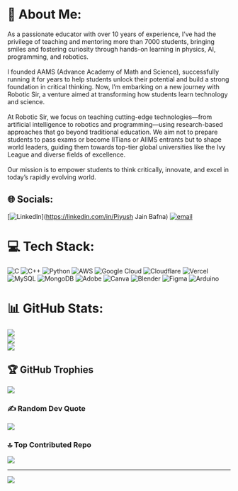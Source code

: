 # 💫 About Me:
As a passionate educator with over 10 years of experience, I’ve had the privilege of teaching and mentoring more than 7000 students, bringing smiles and fostering curiosity through hands-on learning in physics, AI, programming, and robotics.<br><br>I founded AAMS (Advance Academy of Math and Science), successfully running it for years to help students unlock their potential and build a strong foundation in critical thinking. Now, I’m embarking on a new journey with Robotic Sir, a venture aimed at transforming how students learn technology and science.<br><br>At Robotic Sir, we focus on teaching cutting-edge technologies—from artificial intelligence to robotics and programming—using research-based approaches that go beyond traditional education. We aim not to prepare students to pass exams or become IITians or AIIMS entrants but to shape world leaders, guiding them towards top-tier global universities like the Ivy League and diverse fields of excellence.<br><br>Our mission is to empower students to think critically, innovate, and excel in today’s rapidly evolving world.


## 🌐 Socials:
[![LinkedIn](https://img.shields.io/badge/LinkedIn-%230077B5.svg?logo=linkedin&logoColor=white)](https://linkedin.com/in/Piyush Jain Bafna) [![email](https://img.shields.io/badge/Email-D14836?logo=gmail&logoColor=white)](mailto:highclasscoding@gmail.com) 

# 💻 Tech Stack:
![C](https://img.shields.io/badge/c-%2300599C.svg?style=for-the-badge&logo=c&logoColor=white) ![C++](https://img.shields.io/badge/c++-%2300599C.svg?style=for-the-badge&logo=c%2B%2B&logoColor=white) ![Python](https://img.shields.io/badge/python-3670A0?style=for-the-badge&logo=python&logoColor=ffdd54) ![AWS](https://img.shields.io/badge/AWS-%23FF9900.svg?style=for-the-badge&logo=amazon-aws&logoColor=white) ![Google Cloud](https://img.shields.io/badge/GoogleCloud-%234285F4.svg?style=for-the-badge&logo=google-cloud&logoColor=white) ![Cloudflare](https://img.shields.io/badge/Cloudflare-F38020?style=for-the-badge&logo=Cloudflare&logoColor=white) ![Vercel](https://img.shields.io/badge/vercel-%23000000.svg?style=for-the-badge&logo=vercel&logoColor=white) ![MySQL](https://img.shields.io/badge/mysql-4479A1.svg?style=for-the-badge&logo=mysql&logoColor=white) ![MongoDB](https://img.shields.io/badge/MongoDB-%234ea94b.svg?style=for-the-badge&logo=mongodb&logoColor=white) ![Adobe](https://img.shields.io/badge/adobe-%23FF0000.svg?style=for-the-badge&logo=adobe&logoColor=white) ![Canva](https://img.shields.io/badge/Canva-%2300C4CC.svg?style=for-the-badge&logo=Canva&logoColor=white) ![Blender](https://img.shields.io/badge/blender-%23F5792A.svg?style=for-the-badge&logo=blender&logoColor=white) ![Figma](https://img.shields.io/badge/figma-%23F24E1E.svg?style=for-the-badge&logo=figma&logoColor=white) ![Arduino](https://img.shields.io/badge/-Arduino-00979D?style=for-the-badge&logo=Arduino&logoColor=white)
# 📊 GitHub Stats:
![](https://github-readme-stats.vercel.app/api?username=piyushjainbafna&theme=vue-dark&hide_border=false&include_all_commits=false&count_private=false)<br/>
![](https://nirzak-streak-stats.vercel.app/?user=piyushjainbafna&theme=vue-dark&hide_border=false)<br/>
![](https://github-readme-stats.vercel.app/api/top-langs/?username=piyushjainbafna&theme=vue-dark&hide_border=false&include_all_commits=false&count_private=false&layout=compact)

## 🏆 GitHub Trophies
![](https://github-profile-trophy.vercel.app/?username=piyushjainbafna&theme=radical&no-frame=false&no-bg=true&margin-w=4)

### ✍️ Random Dev Quote
![](https://quotes-github-readme.vercel.app/api?type=horizontal&theme=radical)

### 🔝 Top Contributed Repo
![](https://github-contributor-stats.vercel.app/api?username=piyushjainbafna&limit=5&theme=dark&combine_all_yearly_contributions=true)

---
[![](https://visitcount.itsvg.in/api?id=piyushjainbafna&icon=0&color=0)](https://visitcount.itsvg.in)

<!-- Proudly created with GPRM ( https://gprm.itsvg.in ) -->
